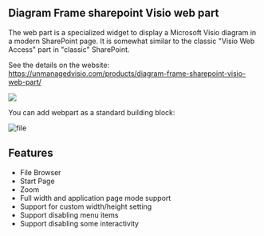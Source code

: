 ## Diagram Frame sharepoint Visio web part

The web part is a specialized widget to display a Microsoft Visio diagram in a modern SharePoint page. It is somewhat similar to the classic "Visio Web Access" part in "classic" SharePoint.

See the details on the website:
https://unmanagedvisio.com/products/diagram-frame-sharepoint-visio-web-part/

![](https://unmanagedvisio.com/wp-content/uploads/overview1.png)

You can add webpart as a standard building block:

![file](https://unmanagedvisio.com/wp-content/uploads/image-1607204892246.png)

## Features

- File Browser
- Start Page
- Zoom
- Full width and application page mode support
- Support for custom width/height setting
- Support disabling menu items
- Support disabling some interactivity
